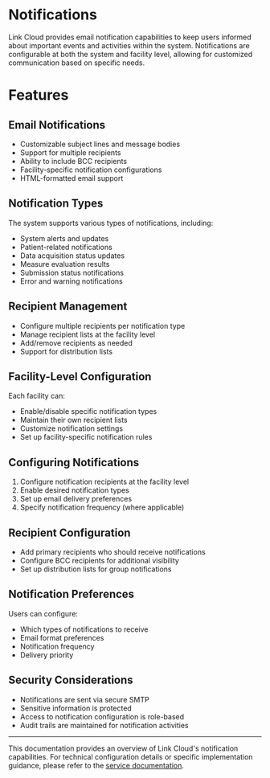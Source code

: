 ﻿# Notifications

Link Cloud provides email notification capabilities to keep users informed about important events and activities within the system. Notifications are configurable at both the system and facility level, allowing for customized communication based on specific needs.

# Features

## Email Notifications

-   Customizable subject lines and message bodies
-   Support for multiple recipients
-   Ability to include BCC recipients
-   Facility-specific notification configurations
-   HTML-formatted email support

## Notification Types

The system supports various types of notifications, including:

-   System alerts and updates
-   Patient-related notifications
-   Data acquisition status updates
-   Measure evaluation results
-   Submission status notifications
-   Error and warning notifications

## Recipient Management

-   Configure multiple recipients per notification type
-   Manage recipient lists at the facility level
-   Add/remove recipients as needed
-   Support for distribution lists

## Facility-Level Configuration

Each facility can:

-   Enable/disable specific notification types
-   Maintain their own recipient lists
-   Customize notification settings
-   Set up facility-specific notification rules

## Configuring Notifications

1.  Configure notification recipients at the facility level
2.  Enable desired notification types
3.  Set up email delivery preferences
4.  Specify notification frequency (where applicable)

## Recipient Configuration

-   Add primary recipients who should receive notifications
-   Configure BCC recipients for additional visibility
-   Set up distribution lists for group notifications

## Notification Preferences

Users can configure:

-   Which types of notifications to receive
-   Email format preferences
-   Notification frequency
-   Delivery priority

## Security Considerations

-   Notifications are sent via secure SMTP
-   Sensitive information is protected
-   Access to notification configuration is role-based
-   Audit trails are maintained for notification activities

---

This documentation provides an overview of Link Cloud's notification capabilities. For technical configuration details or specific implementation guidance, please refer to the [service documentation](../service_specs/notification.md).